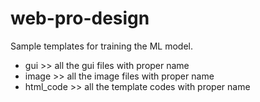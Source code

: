 # web-pro-design

Sample templates for training the ML model.

 - gui >> all the gui files with proper name
 - image >> all the image files with proper name
 - html_code >> all the template codes with proper name
